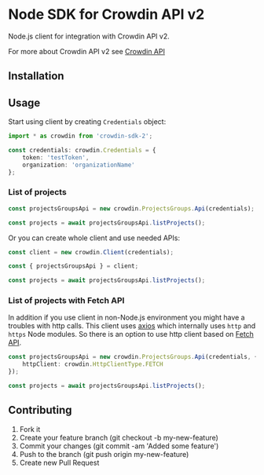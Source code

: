 # Node SDK for Crowdin API v2

Node.js client for integration with Crowdin API v2.

For more about Crowdin API v2 see [Crowdin API](https://support.crowdin.com/enterprise/api/)

## Installation

## Usage

Start using client by creating `Credentials` object:

```typescript
import * as crowdin from 'crowdin-sdk-2';

const credentials: crowdin.Credentials = {
    token: 'testToken',
    organization: 'organizationName'
};
```

### List of projects

```typescript
const projectsGroupsApi = new crowdin.ProjectsGroups.Api(credentials);

const projects = await projectsGroupsApi.listProjects();
```

Or you can create whole client and use needed APIs:

```typescript
const client = new crowdin.Client(credentials);

const { projectsGroupsApi } = client;

const projects = await projectsGroupsApi.listProjects();
```

### List of projects with Fetch API

In addition if you use client in non-Node.js environment you might have a troubles with http calls.
This client uses [axios](https://github.com/axios/axios) which internally uses `http` and `https` Node modules.
So there is an option to use http client based on [Fetch API](https://developer.mozilla.org/en-US/docs/Web/API/Fetch_API).

```typescript
const projectsGroupsApi = new crowdin.ProjectsGroups.Api(credentials, {
    httpClient: crowdin.HttpClientType.FETCH
});

const projects = await projectsGroupsApi.listProjects();
```

## Contributing

1. Fork it
2. Create your feature branch (git checkout -b my-new-feature)
3. Commit your changes (git commit -am 'Added some feature')
4. Push to the branch (git push origin my-new-feature)
5. Create new Pull Request
